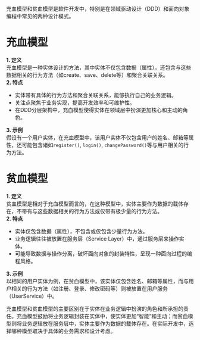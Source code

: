 充血模型和贫血模型是软件开发中，特别是在领域驱动设计（DDD）和面向对象编程中常见的两种设计模式。
# 充血模型
**1. 定义**<br />充血模型是一种实体设计的方法，其中实体不仅包含数据（属性），还包含与这些数据相关的行为方法（如create、save、delete等）和聚合关联关系。<br />**2. 特点**

- 实体带有具体的行为方法和聚合关联关系，能够执行自己的业务逻辑。
- 关注点聚焦于业务实现，提高开发效率和可维护性。
- 在DDD分层架构中，充血模型使得实体在领域层中扮演更加核心和主动的角色。

**3. 示例**<br />假设有一个用户实体，在充血模型中，该用户实体不仅包含用户的姓名、邮箱等属性，还可能包含诸如`register()`, `login()`, `changePassword()`等与用户相关的行为方法。
# 贫血模型
**1. 定义**<br />贫血模型是相对于充血模型而言的，在这种模型中，实体主要作为数据的载体存在，不带有与这些数据相关的行为方法或仅带有极少量的行为方法。<br />**2. 特点**

- 实体仅包含数据（属性），不包含或仅包含少量行为方法。
- 业务逻辑往往被放置在服务层（Service Layer）中，通过服务层来操作实体。
- 可能导致数据与操作分离，破坏面向对象的封装特性，呈现一种面向过程的编程风格。

**3. 示例**<br />以相同的用户实体为例，在贫血模型中，该实体仅包含姓名、邮箱等属性，而与用户相关的行为方法（如注册、登录、修改密码等）则被放置在用户服务（UserService）中。

充血模型和贫血模型的主要区别在于实体在业务逻辑中扮演的角色和所承担的责任。充血模型鼓励将业务逻辑封装在实体中，使实体更加“智能”和主动；而贫血模型则将业务逻辑放在服务层中，实体主要作为数据的载体存在。在实际开发中，选择哪种模型取决于具体的业务需求和设计考虑。
